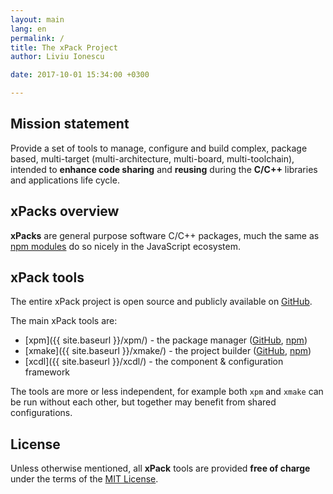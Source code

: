 ```yaml
---
layout: main
lang: en
permalink: /
title: The xPack Project
author: Liviu Ionescu

date: 2017-10-01 15:34:00 +0300

---
```


## Mission statement

Provide a set of tools to manage, configure and build complex, package based, multi-target (multi-architecture, multi-board, multi-toolchain), intended to **enhance code sharing** and **reusing** during the **C/C++** libraries and applications life cycle.

## xPacks overview

**xPacks** are general purpose software C/C++ packages, much the same as [npm modules](https://docs.npmjs.com/getting-started/what-is-npm) do so nicely in the JavaScript ecosystem.

## xPack tools

The entire xPack project is open source and publicly available on [GitHub](https://github.com/xpack).

The main xPack tools are:

* [xpm]({{ site.baseurl }}/xpm/) - the package manager ([GitHub](https://github.com/xpack/xpm-js), [npm](https://www.npmjs.com/package/xpm))
* [xmake]({{ site.baseurl }}/xmake/) - the project builder ([GitHub](https://github.com/xpack/xmake-js), [npm](https://www.npmjs.com/package/xmake))
* [xcdl]({{ site.baseurl }}/xcdl/) - the component & configuration framework

The tools are more or less independent, for example both `xpm` and `xmake` can be run without each other, but together may benefit from shared configurations.

## License

Unless otherwise mentioned, all **xPack** tools are provided **free of charge** under the terms of the [MIT License](https://opensource.org/licenses/MIT).
